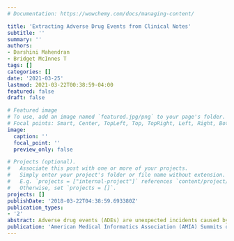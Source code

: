 ```yaml
---
# Documentation: https://wowchemy.com/docs/managing-content/

title: 'Extracting Adverse Drug Events from Clinical Notes'
subtitle: ''
summary: ''
authors:
- Darshini Mahendran
- Bridget McInnes T
tags: []
categories: []
date: '2021-03-25'
lastmod: 2021-03-22T00:38:59-04:00
featured: false
draft: false

# Featured image
# To use, add an image named `featured.jpg/png` to your page's folder.
# Focal points: Smart, Center, TopLeft, Top, TopRight, Left, Right, BottomLeft, Bottom, BottomRight.
image:
  caption: ''
  focal_point: ''
  preview_only: false

# Projects (optional).
#   Associate this post with one or more of your projects.
#   Simply enter your project's folder or file name without extension.
#   E.g. `projects = ["internal-project"]` references `content/project/deep-learning/index.md`.
#   Otherwise, set `projects = []`.
projects: []
publishDate: '2018-03-22T04:38:59.693380Z'
publication_types:
- '2'
abstract: Adverse drug events (ADEs) are unexpected incidents caused by the administration of a drug or medication. To identify and extract these events, we require information about not just the drug itself but attributes describing the drug (e.g., strength, dosage), the reason why the drug was initially prescribed, and any adverse reaction to the drug. This paper explores the relationship between a drug and its associated attributes using relation extraction techniques. We explore three approaches- a rule-based approach, a deep learning-based approach, and a contextualized language model-based approach. We evaluate our system on the n2c2-2018 ADE extraction dataset. Our experimental results demonstrate that the contextualized language model-based approach outperformed other models overall and obtain the state-of-the-art performance in ADE extraction with a Precision of 0.93, Recall of 0.96, and an F-1 score of 0.94; however, for certain relation types, the rule-based approach obtained a higher Precision and Recall than either learning approach.
publication: 'American Medical Informatics Association (AMIA) Summits on Translational Science'
---
```


